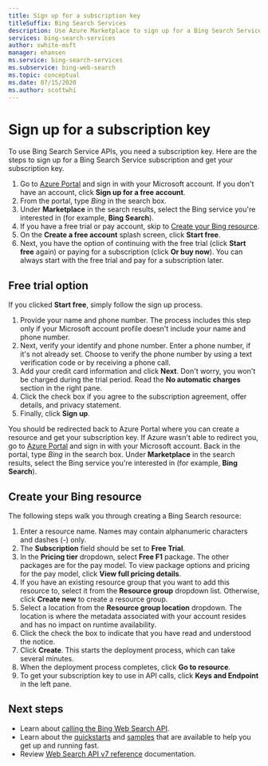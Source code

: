 ```yaml
---
title: Sign up for a subscription key
titleSuffix: Bing Search Services
description: Use Azure Marketplace to sign up for a Bing Search Service subscription and get your subscription key.
services: bing-search-services
author: swhite-msft
manager: ehansen
ms.service: bing-search-services
ms.subservice: bing-web-search
ms.topic: conceptual
ms.date: 07/15/2020
ms.author: scottwhi
---
```


# Sign up for a subscription key

To use Bing Search Service APIs, you need a subscription key. Here are the steps to sign up for a Bing Search Service subscription and get your subscription key.
 
1. Go to <a href="https://portal.azure.com" target="_blank">Azure Portal</a> and sign in with your Microsoft account. If you don't have an account, click **Sign up for a free account**.
1. From the portal, type *Bing* in the search box.
1. Under **Marketplace** in the search results, select the Bing service you're interested in (for example, **Bing Search**).
1. If you have a free trial or pay account, skip to [Create your Bing resource](#create-your-bing-resource). 
1. On the **Create a free account** splash screen, click **Start free**.
1. Next, you have the option of continuing with the free trial (click **Start free** again) or paying for a subscription (click **Or buy now**). You can always start with the free trial and pay for a subscription later.


## Free trial option

If you clicked **Start free**, simply follow the sign up process.

1. Provide your name and phone number. The process includes this step only if your Microsoft account profile doesn't include your name and phone number.
1. Next, verify your identify and phone number. Enter a phone number, if it's not already set. Choose to verify the phone number by using a text verification code or by receiving a phone call.
1. Add your credit card information and click **Next**. Don't worry, you won't be charged during the trial period. Read the **No automatic charges** section in the right pane.  
1. Click the check box if you agree to the subscription agreement, offer details, and privacy statement.
1. Finally, click **Sign up**.


You should be redirected back to Azure Portal where you can create a resource and get your subscription key. If Azure wasn't able to redirect you, go to <a href="https://portal.azure.com" target="_blank">Azure Portal</a> and sign in with your Microsoft account. Back in the portal, type *Bing* in the search box. Under **Marketplace** in the search results, select the Bing service you're interested in (for example, **Bing Search**).


## Create your Bing resource

The following steps walk you through creating a Bing Search resource:  

1. Enter a resource name. Names may contain alphanumeric characters and dashes (-) only. 
1. The **Subscription** field should be set to **Free Trial**.
1. In the **Pricing tier** dropdown, select **Free F1** package. The other packages are for the pay model. To view package options and pricing for the pay model, click **View full pricing details**.
1. If you have an existing resource group that you want to add this resource to, select it from the **Resource group** dropdown list. Otherwise, click **Create new** to create a resource group.
1. Select a location from the **Resource group location** dropdown. The location is where the metadata associated with your account resides and has no impact on runtime availability.
1. Click the check the box to indicate that you have read and understood the notice.
1. Click **Create**. This starts the deployment process, which can take several minutes.
1. When the deployment process completes, click **Go to resource**.
1. To get your subscription key to use in API calls, click **Keys and Endpoint** in the left pane.  


## Next steps

- Learn about [calling the Bing Web Search API](search-the-web.md).
- Learn about the [quickstarts](quickstarts/quickstarts.md) and [samples](samples.md) that are available to help you get up and running fast.
- Review [Web Search API v7 reference](reference/endpoints.md) documentation.  

